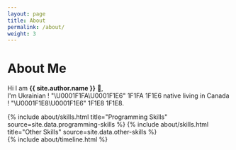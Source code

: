 ```yaml
---
layout: page
title: About
permalink: /about/
weight: 3
---
```


# **About Me**

Hi I am **{{ site.author.name }}** :wave:,<br>
I'm Ukrainian ! "\U0001F1FA\U0001F1E6" 1F1FA 1F1E6 native living in Canada ! "\U0001F1E8\U0001F1E6" 1F1E8 1F1E8. 

<div class="row">
{% include about/skills.html title="Programming Skills" source=site.data.programming-skills %}
{% include about/skills.html title="Other Skills" source=site.data.other-skills %}
</div>

<div class="row">
{% include about/timeline.html %}
</div>